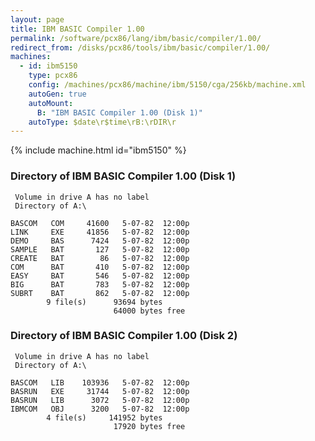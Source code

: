```yaml
---
layout: page
title: IBM BASIC Compiler 1.00
permalink: /software/pcx86/lang/ibm/basic/compiler/1.00/
redirect_from: /disks/pcx86/tools/ibm/basic/compiler/1.00/
machines:
  - id: ibm5150
    type: pcx86
    config: /machines/pcx86/machine/ibm/5150/cga/256kb/machine.xml
    autoGen: true
    autoMount:
      B: "IBM BASIC Compiler 1.00 (Disk 1)"
    autoType: $date\r$time\rB:\rDIR\r
---
```


{% include machine.html id="ibm5150" %}

### Directory of IBM BASIC Compiler 1.00 (Disk 1)

     Volume in drive A has no label
     Directory of A:\

    BASCOM   COM     41600   5-07-82  12:00p
    LINK     EXE     41856   5-07-82  12:00p
    DEMO     BAS      7424   5-07-82  12:00p
    SAMPLE   BAT       127   5-07-82  12:00p
    CREATE   BAT        86   5-07-82  12:00p
    COM      BAT       410   5-07-82  12:00p
    EASY     BAT       546   5-07-82  12:00p
    BIG      BAT       783   5-07-82  12:00p
    SUBRT    BAT       862   5-07-82  12:00p
            9 file(s)      93694 bytes
                           64000 bytes free

### Directory of IBM BASIC Compiler 1.00 (Disk 2)

     Volume in drive A has no label
     Directory of A:\

    BASCOM   LIB    103936   5-07-82  12:00p
    BASRUN   EXE     31744   5-07-82  12:00p
    BASRUN   LIB      3072   5-07-82  12:00p
    IBMCOM   OBJ      3200   5-07-82  12:00p
            4 file(s)     141952 bytes
                           17920 bytes free

